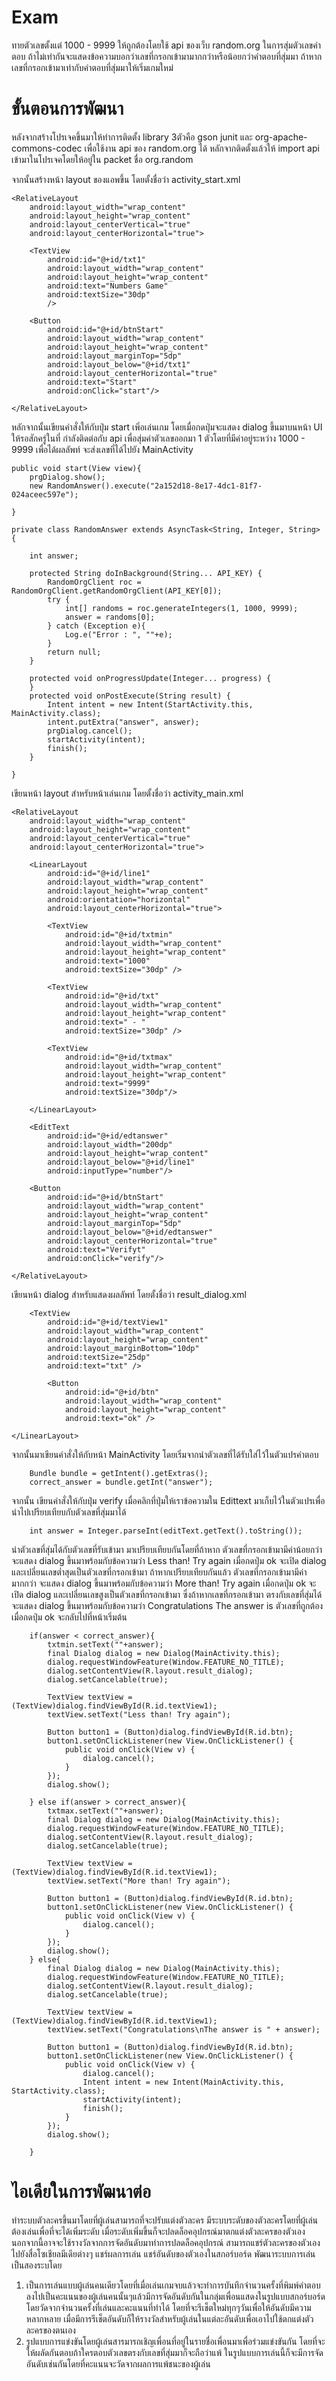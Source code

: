 # Exam
ทายตัวเลขตั้งแต่ 1000 - 9999 ให้ถูกต้องโดยใช้ api ของเว็บ random.org ในการสุ่มตัวเลขคำตอบ
ถ้าไม่เท่ากันจะแสดงข้อความบอกว่าเลขที่กรอกเข้ามามากกว่าหรือน้อยกว่าคำตอบที่สุ่มมา
ถ้าหากเลขที่กรอกเข้ามาเท่ากับคำตอบที่สุ่มมาให้เริ่มเกมใหม่
# ขั้นตอนการพัฒนา
หลังจากสร้างโปรเจคขึ้นมาให้ทำการติดตั้ง library 3ตัวคือ gson junit และ org-apache-commons-codec เพื่อใช้งาน api ของ random.org ได้
หลักจากติดตั้งแล้วให้ import api เข้ามาในโปรเจคโดยให้อยู่ใน packet ชื่อ org.random <br>

จากนั้นสร้างหน้า layout ของแอพขึ้น โดยตั้งชื่อว่า activity_start.xml
 <?xml version="1.0" encoding="utf-8"?>
  <RelativeLayout
    xmlns:android="http://schemas.android.com/apk/res/android"
    xmlns:app="http://schemas.android.com/apk/res-auto"
    xmlns:tools="http://schemas.android.com/tools"
    android:layout_width="match_parent"
    android:layout_height="match_parent"
    tools:context="com.kbuabok.exam.MainActivity">

    <RelativeLayout
        android:layout_width="wrap_content"
        android:layout_height="wrap_content"
        android:layout_centerVertical="true"
        android:layout_centerHorizontal="true">

        <TextView
            android:id="@+id/txt1"
            android:layout_width="wrap_content"
            android:layout_height="wrap_content"
            android:text="Numbers Game"
            android:textSize="30dp"
            />

        <Button
            android:id="@+id/btnStart"
            android:layout_width="wrap_content"
            android:layout_height="wrap_content"
            android:layout_marginTop="5dp"
            android:layout_below="@+id/txt1"
            android:layout_centerHorizontal="true"
            android:text="Start"
            android:onClick="start"/>

    </RelativeLayout>

</RelativeLayout>

หลักจากนั้นเขียนคำสั่งให้กับปุ่ม start เพิ่อเล่นเกม โดยเมื่อกดปุ่มจะแสดง dialog ขึ้นมาบนหน้า UI ให้รอสักครู่ในที่ กำลังติดต่อกับ api เพื่อสุ่มค่าตัวเลขออกมา 1 ตัวโดยที่มีค่าอยู่ระหว่าง 1000 - 9999 เพื่อได้ผลลัพท์ จะส่งเลขที่ได้ไปยัง MainActivity
 

    public void start(View view){
        prgDialog.show();
        new RandomAnswer().execute("2a152d18-8e17-4dc1-81f7-024aceec597e");

    }

    private class RandomAnswer extends AsyncTask<String, Integer, String> {

        int answer;

        protected String doInBackground(String... API_KEY) {
            RandomOrgClient roc = RandomOrgClient.getRandomOrgClient(API_KEY[0]);
            try {
                int[] randoms = roc.generateIntegers(1, 1000, 9999);
                answer = randoms[0];
            } catch (Exception e){
                Log.e("Error : ", ""+e);
            }
            return null;
        }

        protected void onProgressUpdate(Integer... progress) {
        }
        protected void onPostExecute(String result) {
            Intent intent = new Intent(StartActivity.this, MainActivity.class);
            intent.putExtra("answer", answer);
            prgDialog.cancel();
            startActivity(intent);
            finish();
        }

    }
    
  เขียนหน้า layout สำหรับหน้าเล่นเกม โดยตั้งชื่อว่า activity_main.xml
  
  <?xml version="1.0" encoding="utf-8"?>
  <RelativeLayout
    xmlns:android="http://schemas.android.com/apk/res/android"
    xmlns:tools="http://schemas.android.com/tools"
    android:layout_width="match_parent"
    android:layout_height="match_parent"
    tools:context="com.kbuabok.exam.MainActivity">

    <RelativeLayout
        android:layout_width="wrap_content"
        android:layout_height="wrap_content"
        android:layout_centerVertical="true"
        android:layout_centerHorizontal="true">

        <LinearLayout
            android:id="@+id/line1"
            android:layout_width="wrap_content"
            android:layout_height="wrap_content"
            android:orientation="horizontal"
            android:layout_centerHorizontal="true">

            <TextView
                android:id="@+id/txtmin"
                android:layout_width="wrap_content"
                android:layout_height="wrap_content"
                android:text="1000"
                android:textSize="30dp" />

            <TextView
                android:id="@+id/txt"
                android:layout_width="wrap_content"
                android:layout_height="wrap_content"
                android:text=" - "
                android:textSize="30dp" />

            <TextView
                android:id="@+id/txtmax"
                android:layout_width="wrap_content"
                android:layout_height="wrap_content"
                android:text="9999"
                android:textSize="30dp"/>

        </LinearLayout>

        <EditText
            android:id="@+id/edtanswer"
            android:layout_width="200dp"
            android:layout_height="wrap_content"
            android:layout_below="@+id/line1"
            android:inputType="number"/>

        <Button
            android:id="@+id/btnStart"
            android:layout_width="wrap_content"
            android:layout_height="wrap_content"
            android:layout_marginTop="5dp"
            android:layout_below="@+id/edtanswer"
            android:layout_centerHorizontal="true"
            android:text="Verifyt"
            android:onClick="verify"/>

    </RelativeLayout>

</RelativeLayout>

เขียนหน้า dialog สำหรับแสดงผลลัพท์ โดยตั้งชื่อว่า result_dialog.xml 

<?xml version="1.0" encoding="utf-8"?>
<RelativeLayout
    xmlns:android="http://schemas.android.com/apk/res/android"
    android:layout_width="wrap_content"
    android:layout_height="wrap_content"
    android:background="#AAAAAA" >
    <LinearLayout
        android:layout_width="wrap_content"
        android:layout_height="wrap_content"
        android:layout_margin="25dp"
        android:gravity="center"
        android:orientation="vertical" >

        <TextView
            android:id="@+id/textView1"
            android:layout_width="wrap_content"
            android:layout_height="wrap_content"
            android:layout_marginBottom="10dp"
            android:textSize="25dp"
            android:text="txt" />

            <Button
                android:id="@+id/btn"
                android:layout_width="wrap_content"
                android:layout_height="wrap_content"
                android:text="ok" />

    </LinearLayout>
</RelativeLayout>

จากนั้นมาเขียนคำสั่งให้กับหน้า MainActivity โดยเริ่มจากนำตัวเลขที่ได้รับใส่ไว้ในตัวแปรคำตอบ

        Bundle bundle = getIntent().getExtras();
        correct_answer = bundle.getInt("answer");

จากนั้น เขียนคำสั่งให้กับปุ่ม verify เมื่อคลิกที่ปุ่มให้เราข้อความใน Edittext มาเก็บไว้ในตัวแปรเพื่อนำไปเปรียบเทียบกับตัวเลขที่สุ่มมาได้
        
        int answer = Integer.parseInt(editText.getText().toString());

นำตัวเลขที่สุ่มได้กับตัวเลขที่รับเข้ามา มาเปรียบเทียบกันโดยที่ถ้าหาก ตัวเลขที่กรอกเข้ามามีค่าน้อยกว่า จะแสดง dialog ขึ้นมาพร้อมกับข้อความว่า Less than! Try again  เมื่อกดปุ่ม ok จะเปิด dialog และเปลี่ยนเลขต่ำสุดเป็นตัวเลขที่กรอกเข้ามา
ถ้าหากเปรียบเทียบกันแล้ว ตัวเลขที่กรอกเข้ามามีค่ามากกว่า จะแสดง dialog ขึ้นมาพร้อมกับข้อความว่า More than! Try again  เมื่อกดปุ่ม ok จะเปิด dialog และเปลี่ยนเลขสูงเป็นตัวเลขที่กรอกเข้ามา ซึ่งถ้าหากเลขที่กรอกเข้ามา ตรงกับเลขที่สุ่มได้ จะแสดง dialog ขึ้นมาพร้อมกับข้อความว่า Congratulations
The answer is ตัวเลขที่ถูกต้อง  เมื่อกดปุ่ม ok จะกลับไปที่หน้าเริ่มต้น



        if(answer < correct_answer){
            txtmin.setText(""+answer);
            final Dialog dialog = new Dialog(MainActivity.this);
            dialog.requestWindowFeature(Window.FEATURE_NO_TITLE);
            dialog.setContentView(R.layout.result_dialog);
            dialog.setCancelable(true);

            TextView textView = (TextView)dialog.findViewById(R.id.textView1);
            textView.setText("Less than! Try again");

            Button button1 = (Button)dialog.findViewById(R.id.btn);
            button1.setOnClickListener(new View.OnClickListener() {
                public void onClick(View v) {
                    dialog.cancel();
                }
            });
            dialog.show();

        } else if(answer > correct_answer){
            txtmax.setText(""+answer);
            final Dialog dialog = new Dialog(MainActivity.this);
            dialog.requestWindowFeature(Window.FEATURE_NO_TITLE);
            dialog.setContentView(R.layout.result_dialog);
            dialog.setCancelable(true);

            TextView textView = (TextView)dialog.findViewById(R.id.textView1);
            textView.setText("More than! Try again");

            Button button1 = (Button)dialog.findViewById(R.id.btn);
            button1.setOnClickListener(new View.OnClickListener() {
                public void onClick(View v) {
                    dialog.cancel();
                }
            });
            dialog.show();
        } else{
            final Dialog dialog = new Dialog(MainActivity.this);
            dialog.requestWindowFeature(Window.FEATURE_NO_TITLE);
            dialog.setContentView(R.layout.result_dialog);
            dialog.setCancelable(true);

            TextView textView = (TextView)dialog.findViewById(R.id.textView1);
            textView.setText("Congratulations\nThe answer is " + answer);

            Button button1 = (Button)dialog.findViewById(R.id.btn);
            button1.setOnClickListener(new View.OnClickListener() {
                public void onClick(View v) {
                    dialog.cancel();
                    Intent intent = new Intent(MainActivity.this, StartActivity.class);
                    startActivity(intent);
                    finish();
                }
            });
            dialog.show();

        }
        
        
# ไอเดียในการพัฒนาต่อ
ทำระบบตัวละครขึ้นมาโดยที่ผู้เล่นสามารถที่จะปรับแต่งตัวละคร มีระบบระดับของตัวละครโดยที่ผู้เล่นต้องเล่นเพื่อที่จะได้เพิ่มระดับ เมื่อระดับเพิ่มขึ้นก็จะปลดล็อคอุปกรณ์มาตกแต่งตัวละครของตัวเอง นอกจากนี้อาจจะใช้รางวัลจากการจัดอันดับมาทำการปลดล็อคอุปกรณ์ สามารถแชร์ตัวละครของตัวเองไปยังสื่อโซเชียลมีเดียต่างๆ แชร์ผลการเล่น แชร์อันดับของตัวเองในสกอร์บอร์ด
พัฒนาระบบการเล่นเป็นสองระบโดย 
1) เป็นการเล่นแบบผู้เล่นคนเดียวโดยที่เมื่อเล่นเกมจบแล้วจะทำการบันทึกจำนวนครั้งที่พิมพ์คำตอบลงไปเป็นคะแนนของผู้เล่นคนนั้นๆแล้วมีการจัดอันดับกันในกลุ่มเพื่อนแสดงในรูปแบบสกอร์บอร์ดโดยวัดจากจำนวนครั้งที่เล่นและคะแนนที่ทำได้ โดยที่จะรีเช็ตใหม่ทุกๆวันเพื่อให้อันดับมีความหลากหลาย เมื่อมีการรีเช็ตอันดับก็ให้รางวัลสำหรับผู้เล่นในแต่ละอันดับเพื่อเอาไปใช้ตกแต่งตัวละครของตนเอง  
2) รูปแบบการแข่งขันโดยผู้เล่นสารมารถเชิญเพื่อนที่อยู่ในรายชื่อเพื่อนมาเพื่อร่วมแข่งขันกัน โดยที่จะให้ผลัดกันตอบถ้าใครตอบตัวเลขตรงกับเลขที่สุ่มมาก็จะถือว่าแพ้ ในรูปแบบการเล่นนี้ก็จะมีการจัดอันดับเช่นกันโดยที่คะแนนจะวัดจากผลการแพ้ชนะของผู้เล่น
